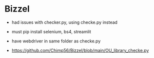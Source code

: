 # Bizzel

* had issues with checker.py, using checke.py instead

* must pip install selenium, bs4, streamlit
* have webdriver in same folder as checke.py

* https://github.com/Chimp56/Bizzel/blob/main/OU_library_checke.py
